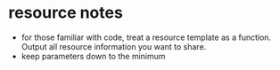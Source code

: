 # resource notes

- for those familiar with code, treat a resource template as a function.  Output all resource information you want to share.
- keep parameters down to the minimum